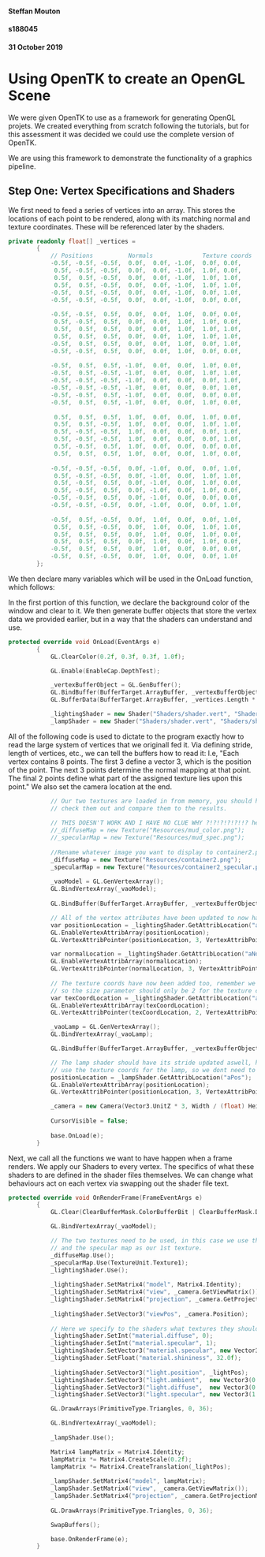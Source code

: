 #### Steffan Mouton
#### s188045
#### 31 October 2019

# Using OpenTK to create an OpenGL Scene

We were given OpenTK to use as a framework for generating OpenGL projets. We created everything from scratch following the tutorials, but for this assessment it was decided we could use the complete version of OpenTK.

We are using this framework to demonstrate the functionality of a graphics pipeline.


## Step One: Vertex Specifications and Shaders

We first need to feed a series of vertices into an array. This stores the locations of each point to be rendered, along with its matching normal and texture coordinates. These will be referenced later by the shaders.

``` C#
private readonly float[] _vertices =
        {
            // Positions          Normals              Texture coords
            -0.5f, -0.5f, -0.5f,  0.0f,  0.0f, -1.0f,  0.0f, 0.0f,
             0.5f, -0.5f, -0.5f,  0.0f,  0.0f, -1.0f,  1.0f, 0.0f,
             0.5f,  0.5f, -0.5f,  0.0f,  0.0f, -1.0f,  1.0f, 1.0f,
             0.5f,  0.5f, -0.5f,  0.0f,  0.0f, -1.0f,  1.0f, 1.0f,
            -0.5f,  0.5f, -0.5f,  0.0f,  0.0f, -1.0f,  0.0f, 1.0f,
            -0.5f, -0.5f, -0.5f,  0.0f,  0.0f, -1.0f,  0.0f, 0.0f,
        
            -0.5f, -0.5f,  0.5f,  0.0f,  0.0f,  1.0f,  0.0f, 0.0f,
             0.5f, -0.5f,  0.5f,  0.0f,  0.0f,  1.0f,  1.0f, 0.0f,
             0.5f,  0.5f,  0.5f,  0.0f,  0.0f,  1.0f,  1.0f, 1.0f,
             0.5f,  0.5f,  0.5f,  0.0f,  0.0f,  1.0f,  1.0f, 1.0f,
            -0.5f,  0.5f,  0.5f,  0.0f,  0.0f,  1.0f,  0.0f, 1.0f,
            -0.5f, -0.5f,  0.5f,  0.0f,  0.0f,  1.0f,  0.0f, 0.0f,
        
            -0.5f,  0.5f,  0.5f, -1.0f,  0.0f,  0.0f,  1.0f, 0.0f,
            -0.5f,  0.5f, -0.5f, -1.0f,  0.0f,  0.0f,  1.0f, 1.0f,
            -0.5f, -0.5f, -0.5f, -1.0f,  0.0f,  0.0f,  0.0f, 1.0f,
            -0.5f, -0.5f, -0.5f, -1.0f,  0.0f,  0.0f,  0.0f, 1.0f,
            -0.5f, -0.5f,  0.5f, -1.0f,  0.0f,  0.0f,  0.0f, 0.0f,
            -0.5f,  0.5f,  0.5f, -1.0f,  0.0f,  0.0f,  1.0f, 0.0f,
        
             0.5f,  0.5f,  0.5f,  1.0f,  0.0f,  0.0f,  1.0f, 0.0f,
             0.5f,  0.5f, -0.5f,  1.0f,  0.0f,  0.0f,  1.0f, 1.0f,
             0.5f, -0.5f, -0.5f,  1.0f,  0.0f,  0.0f,  0.0f, 1.0f,
             0.5f, -0.5f, -0.5f,  1.0f,  0.0f,  0.0f,  0.0f, 1.0f,
             0.5f, -0.5f,  0.5f,  1.0f,  0.0f,  0.0f,  0.0f, 0.0f,
             0.5f,  0.5f,  0.5f,  1.0f,  0.0f,  0.0f,  1.0f, 0.0f,
        
            -0.5f, -0.5f, -0.5f,  0.0f, -1.0f,  0.0f,  0.0f, 1.0f,
             0.5f, -0.5f, -0.5f,  0.0f, -1.0f,  0.0f,  1.0f, 1.0f,
             0.5f, -0.5f,  0.5f,  0.0f, -1.0f,  0.0f,  1.0f, 0.0f,
             0.5f, -0.5f,  0.5f,  0.0f, -1.0f,  0.0f,  1.0f, 0.0f,
            -0.5f, -0.5f,  0.5f,  0.0f, -1.0f,  0.0f,  0.0f, 0.0f,
            -0.5f, -0.5f, -0.5f,  0.0f, -1.0f,  0.0f,  0.0f, 1.0f,
        
            -0.5f,  0.5f, -0.5f,  0.0f,  1.0f,  0.0f,  0.0f, 1.0f,
             0.5f,  0.5f, -0.5f,  0.0f,  1.0f,  0.0f,  1.0f, 1.0f,
             0.5f,  0.5f,  0.5f,  0.0f,  1.0f,  0.0f,  1.0f, 0.0f,
             0.5f,  0.5f,  0.5f,  0.0f,  1.0f,  0.0f,  1.0f, 0.0f,
            -0.5f,  0.5f,  0.5f,  0.0f,  1.0f,  0.0f,  0.0f, 0.0f,
            -0.5f,  0.5f, -0.5f,  0.0f,  1.0f,  0.0f,  0.0f, 1.0f
        };
```
We then declare many variables which will be used in the OnLoad function, which follows:

In the first portion of this function, we declare the background color of the window and clear to it.
We then generate buffer objects that store the vertex data we provided earlier, but in a way that the shaders can understand and use.
``` C++
protected override void OnLoad(EventArgs e)
        {
            GL.ClearColor(0.2f, 0.3f, 0.3f, 1.0f);

            GL.Enable(EnableCap.DepthTest);

            _vertexBufferObject = GL.GenBuffer();
            GL.BindBuffer(BufferTarget.ArrayBuffer, _vertexBufferObject);
            GL.BufferData(BufferTarget.ArrayBuffer, _vertices.Length * sizeof(float), _vertices, BufferUsageHint.StaticDraw);

            _lightingShader = new Shader("Shaders/shader.vert", "Shaders/lighting.frag");
            _lampShader = new Shader("Shaders/shader.vert", "Shaders/shader.frag");
```

All of the following code is used to dictate to the program exactly how to read the large system of vertices that we originall fed it. Via defining stride, length of vertices, etc., we can tell the buffers how to read it: I.e, "Each vertex contains 8 points. The first 3 define a vector 3, which is the position of the point. The next 3 points determine the normal mapping at that point. The final 2 points define what part of the assigned texture lies upon this point."
We also set the camera location at the end.

```C++
            // Our two textures are loaded in from memory, you should head over and
            // check them out and compare them to the results.
            
            // THIS DOESN'T WORK AND I HAVE NO CLUE WHY ?!?!?!?!?!!? help
            //_diffuseMap = new Texture("Resources/mud_color.png");
            //_specularMap = new Texture("Resources/mud_spec.png");
            
            //Rename whatever image you want to display to container2.png like a monster.
            _diffuseMap = new Texture("Resources/container2.png");
            _specularMap = new Texture("Resources/container2_specular.png");
            
            _vaoModel = GL.GenVertexArray();
            GL.BindVertexArray(_vaoModel);
            
            GL.BindBuffer(BufferTarget.ArrayBuffer, _vertexBufferObject);

            // All of the vertex attributes have been updated to now have a stride of 8 float sizes.
            var positionLocation = _lightingShader.GetAttribLocation("aPos");
            GL.EnableVertexAttribArray(positionLocation);
            GL.VertexAttribPointer(positionLocation, 3, VertexAttribPointerType.Float, false, 8 * sizeof(float), 0);

            var normalLocation = _lightingShader.GetAttribLocation("aNormal");
            GL.EnableVertexAttribArray(normalLocation);
            GL.VertexAttribPointer(normalLocation, 3, VertexAttribPointerType.Float, false, 8 * sizeof(float), 3 * sizeof(float));
            
            // The texture coords have now been added too, remember we only have 2 coordinates as the texture is 2d,
            // so the size parameter should only be 2 for the texture coordinates.
            var texCoordLocation = _lightingShader.GetAttribLocation("aTexCoords");
            GL.EnableVertexAttribArray(texCoordLocation);
            GL.VertexAttribPointer(texCoordLocation, 2, VertexAttribPointerType.Float, false, 8 * sizeof(float), 6 * sizeof(float));

            _vaoLamp = GL.GenVertexArray();
            GL.BindVertexArray(_vaoLamp);

            GL.BindBuffer(BufferTarget.ArrayBuffer, _vertexBufferObject);

            // The lamp shader should have its stride updated aswell, however we dont actually
            // use the texture coords for the lamp, so we dont need to add any extra attributes.
            positionLocation = _lampShader.GetAttribLocation("aPos");
            GL.EnableVertexAttribArray(positionLocation);
            GL.VertexAttribPointer(positionLocation, 3, VertexAttribPointerType.Float, false, 8 * sizeof(float), 0);

            _camera = new Camera(Vector3.UnitZ * 3, Width / (float) Height);
            
            CursorVisible = false;
            
            base.OnLoad(e);
        }
```

Next, we call all the functions we want to have happen when a frame renders.
We apply our Shaders to every vertex. The specifics of what these shaders to are defined in the shader files themselves. We can change what behaviours act on each vertex via swapping out the shader file text.

```C++
protected override void OnRenderFrame(FrameEventArgs e)
        {
            GL.Clear(ClearBufferMask.ColorBufferBit | ClearBufferMask.DepthBufferBit);

            GL.BindVertexArray(_vaoModel);

            // The two textures need to be used, in this case we use the diffuse map as our 0th texture
            // and the specular map as our 1st texture.
            _diffuseMap.Use();
            _specularMap.Use(TextureUnit.Texture1);
            _lightingShader.Use();
            
            _lightingShader.SetMatrix4("model", Matrix4.Identity);
            _lightingShader.SetMatrix4("view", _camera.GetViewMatrix());
            _lightingShader.SetMatrix4("projection", _camera.GetProjectionMatrix());
            
            _lightingShader.SetVector3("viewPos", _camera.Position);
            
            // Here we specify to the shaders what textures they should refer to when we want to get the positions.
            _lightingShader.SetInt("material.diffuse", 0);
            _lightingShader.SetInt("material.specular", 1);
            _lightingShader.SetVector3("material.specular", new Vector3(0.5f, 0.5f, 0.5f));
            _lightingShader.SetFloat("material.shininess", 32.0f);
            
            _lightingShader.SetVector3("light.position", _lightPos);
            _lightingShader.SetVector3("light.ambient",  new Vector3(0.2f));
            _lightingShader.SetVector3("light.diffuse",  new Vector3(0.5f));
            _lightingShader.SetVector3("light.specular", new Vector3(1.0f));

            GL.DrawArrays(PrimitiveType.Triangles, 0, 36);

            GL.BindVertexArray(_vaoModel);
            
            _lampShader.Use();

            Matrix4 lampMatrix = Matrix4.Identity;
            lampMatrix *= Matrix4.CreateScale(0.2f);
            lampMatrix *= Matrix4.CreateTranslation(_lightPos);
            
            _lampShader.SetMatrix4("model", lampMatrix);
            _lampShader.SetMatrix4("view", _camera.GetViewMatrix());
            _lampShader.SetMatrix4("projection", _camera.GetProjectionMatrix());
            
            GL.DrawArrays(PrimitiveType.Triangles, 0, 36);

            SwapBuffers();

            base.OnRenderFrame(e);
        }
```